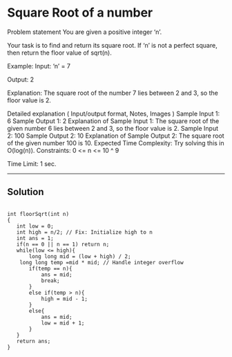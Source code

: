# Square Root of a number

Problem statement
You are given a positive integer ‘n’.



Your task is to find and return its square root. If ‘n’ is not a perfect square, then return the floor value of sqrt(n).



Example:
Input: ‘n’ = 7

Output: 2

Explanation:
The square root of the number 7 lies between 2 and 3, so the floor value is 2.


Detailed explanation ( Input/output format, Notes, Images )
Sample Input 1:
6
Sample Output 1:
2
Explanation of Sample Input 1:
The square root of the given number 6 lies between 2 and 3, so the floor value is 2.
Sample Input 2:
100
Sample Output 2:
10
Explanation of Sample Output 2:
The square root of the given number 100 is 10.
Expected Time Complexity:
Try solving this in O(log(n)).
Constraints:
0 <= n <= 10 ^ 9

Time Limit: 1 sec.


---

## Solution


```

int floorSqrt(int n)
{
   int low = 0;
   int high = n/2; // Fix: Initialize high to n
   int ans = 1;
   if(n == 0 || n == 1) return n;
   while(low <= high){
       long long mid = (low + high) / 2;
    long long temp =mid * mid; // Handle integer overflow
       if(temp == n){
           ans = mid;
           break;
       } 
       else if(temp > n){
           high = mid - 1;
       }
       else{
           ans = mid;
           low = mid + 1;
       }
   }
   return ans;
}

